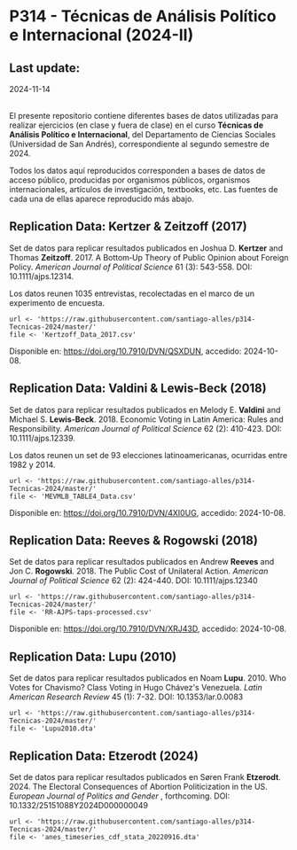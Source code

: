 P314 - Técnicas de Análisis Político e Internacional (2024-II)
=================================

Last update:
------------------
2024-11-14

</br >El presente repositorio contiene diferentes bases de datos utilizadas para realizar ejercicios (en clase y fuera de clase) en el curso <b>Técnicas de Análisis Político e Internacional</b>, del Departamento de Ciencias Sociales (Universidad de San Andrés), correspondiente al segundo semestre de 2024.

Todos los datos aquí reproducidos corresponden a bases de datos de acceso público, producidas por organismos públicos, organismos internacionales, artículos de investigación, textbooks, etc. Las fuentes de cada una de ellas aparece reproducido más abajo.

Replication Data: Kertzer & Zeitzoff (2017)
------------------

Set de datos para replicar resultados publicados en Joshua D. <b>Kertzer</b> and Thomas <b>Zeitzoff</b>. 2017. A Bottom‐Up Theory of Public Opinion about Foreign Policy. <i>American Journal of Political Science</i> 61 (3): 543-558. DOI: 10.1111/ajps.12314.

Los datos reunen 1035 entrevistas, recolectadas en el marco de un experimento de encuesta.

<pre><code>url <- 'https://raw.githubusercontent.com/santiago-alles/p314-Tecnicas-2024/master/'
file <- 'Kertzoff_Data_2017.csv'</pre></code>

Disponible en: https://doi.org/10.7910/DVN/QSXDUN, accedido: 2024-10-08.

Replication Data: Valdini & Lewis-Beck (2018)
------------------

Set de datos para replicar resultados publicados en Melody E. <b>Valdini</b> and Michael S. <b>Lewis-Beck</b>. 2018. Economic Voting in Latin America: Rules and Responsibility. <i>American Journal of Political Science</i> 62 (2): 410-423. DOI: 10.1111/ajps.12339.

Los datos reunen un set de 93 elecciones latinoamericanas, ocurridas entre 1982 y 2014.

<pre><code>url <- 'https://raw.githubusercontent.com/santiago-alles/p314-Tecnicas-2024/master/'
file <- 'MEVMLB_TABLE4_Data.csv'</pre></code>

Disponible en: https://doi.org/10.7910/DVN/4XI0UG, accedido: 2024-10-08.

Replication Data: Reeves & Rogowski (2018)
------------------

Set de datos para replicar resultados publicados en Andrew <b>Reeves</b> and Jon C. <b>Rogowski</b>. 2018. The Public Cost of Unilateral Action. <i>American Journal of Political Science</i> 62 (2): 424-440. DOI: 10.1111/ajps.12340

<pre><code>url <- 'https://raw.githubusercontent.com/santiago-alles/p314-Tecnicas-2024/master/'
file <- 'RR-AJPS-taps-processed.csv'</pre></code>

Disponible en: https://doi.org/10.7910/DVN/XRJ43D, accedido: 2024-10-08.

Replication Data: Lupu (2010)
------------------

Set de datos para replicar resultados publicados en Noam <b>Lupu</b>. 2010. Who Votes for Chavismo? Class Voting in Hugo Chávez's Venezuela. <i>Latin American Research Review</i> 45 (1): 7-32. DOI: 10.1353/lar.0.0083

<pre><code>url <- 'https://raw.githubusercontent.com/santiago-alles/p314-Tecnicas-2024/master/'
file <- 'Lupu2010.dta'</pre></code>

Replication Data: Etzerodt (2024)
------------------

Set de datos para replicar resultados publicados en Søren Frank <b>Etzerodt</b>. 2024. The Electoral Consequences of Abortion Politicization in the US. <i>European Journal of Politics and Gender
</i>, forthcoming. DOI: 10.1332/25151088Y2024D000000049

<pre><code>url <- 'https://raw.githubusercontent.com/santiago-alles/p314-Tecnicas-2024/master/'
file <- 'anes_timeseries_cdf_stata_20220916.dta'</pre></code>
